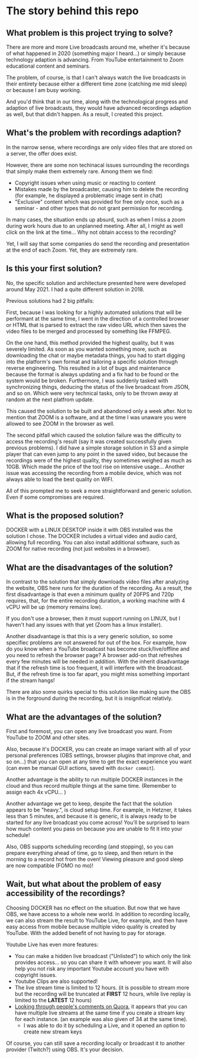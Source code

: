 # The story behind this repo

## What problem is this project trying to solve?

There are more and more Live broadcasts around me, whether it's because of what happened in 2020 (something major I heard...) or simply because technology adaption is advancing. From YouTube entertainment to Zoom educational content and seminars.

The problem, of course, is that I can't always watch the live broadcasts in their entirety because either a different time zone (catching me mid sleep) or because I am busy working.

And you'd think that in our time, along with the technological progress and adaption of live broadcasts, they would have advanced recordings adaption as well, but that didn't happen. As a result, I created this project.

## What's the problem with recordings adaption?

In the narrow sense, where recordings are only video files that are stored on a server, the offer does exist.

However, there are some non techinacal issues surrounding the recordings that simply make them extremely rare. Among them we find:
* Copyright issues when using music or reacting to content
* Mistakes made by the broadcaster, causing him to delete the recording (for example, he displayed a problematic image sent in chat)
* "Exclusive" content which was provided for free only once, such as a seminar - and other types that do not grant permission for recording.

In many cases, the situation ends up absurd, such as when I miss a zoom during work hours due to an unplanned meeting. After all, I might as well click on the link at the time... Why not obtain access to the recording?

Yet, I will say that some companies do send the recording and presentation at the end of each Zoom. Yet, they are extremely rare.

## Is this your first solution?

No, the specific solution and architecture presented here were developed around May 2021. I had a quite different solution in 2018.

Previous solutions had 2 big pitfalls:

First, because I was looking for a highly automated solutions that will be performant at the same time, I went in the direction of a controlled browser or HTML that is parsed to extract the raw video URL which then saves the video files to be merged and processed by something like FFMPEG.

On the one hand, this method provided the highest quality, but it was severely limited. As soon as you wanted something more, such as downloading the chat or maybe metadata things, you had to start digging into the platform's own format and tailoring a specific solution through reverse engineering. This resulted in a lot of bugs and maintenance because the format is always updating and a fix had to be found or the system would be broken. Furthermore, I was suddenly tasked with synchronizing things, deducing the status of the live broadcast from JSON, and so on. Which were very technical tasks, only to be thrown away at random at the next platfrom update.

This caused the solution to be built and abandoned only a week after. Not to mention that ZOOM is a software, and at the time I was unaware you were allowed to see ZOOM in the browser as well.

The second pitfall which caused the solution failure was the difficulty to access the recording's result (say it was created successfully given previous problems). I did have a simple storage solution in S3 and a simple player that can even jump to any point in the saved video, but because the recordings were of the highest quality, they sometimes weighed as much as 10GB. Which made the price of the tool rise on intensive usage... Another issue was accessing the recording from a mobile device, which was not always able to load the best quality on WIFI. 

All of this prompted me to seek a more straightforward and generic solution. Even if some compromises are required.

## What is the proposed solution?

DOCKER with a LINUX DESKTOP inside it with OBS installed was the solution I chose. The DOCKER includes a virtual video and audio card, allowing full recording.
You can also install additional software, such as ZOOM for native recording (not just websites in a browser).

## What are the disadvantages of the solution?

In contrast to the solution that simply downloads video files after analyzing the website, OBS here runs for the duration of the recording. As a result, the first disadvantage is that even a minimum quality of 20FPS and 720p requires, that, for the entire recording duration, a working machine with 4 vCPU will be up (memory remains low).

If you don't use a browser, then it must support running on LINUX, but I haven't had any issues with that yet (Zoom has a linux installer).

Another disadvantage is that this is a very generic solution, so some specifiec problems are not answered for out of the box. For example, how do you know when a YouTube broadcast has become stuck/live/offline and you need to refresh the browser page? A browser add-on that refreshes every few minutes will be needed in addition. With the inherit disadvantage that if the refresh time is too frequent, it will interfere with the broadcast. But, if the refresh time is too far apart, you might miss something important if the stream hangs!

There are also some quirks special to this solution like making sure the OBS is in the forground during the recording, but it is insignificat relativly.

## What are the advantages of the solution?

First and foremost, you can open any live broadcast you want. From YouTube to ZOOM and other sites.

Also, because it's DOCKER, you can create an image variant with all of your personal preferences (OBS settings, browser plugins that improve chat, and so on...) that you can open at any time to get the exact experience you want (can even be manual GUI actions, saved with `docker commit`).

Another advantage is the ability to run multiple DOCKER instances in the cloud and thus record multiple things at the same time. (Remember to assign each 4x vCPU... )

Another advantage we get to keep, despite the fact that the solution appears to be "heavy.", is cloud setup time. For example, in Hetzner, it takes less than 5 minutes, and because it is generic, it is always ready to be started for any live broadcast you come across! You'll be surprised to learn how much content you pass on because you are unable to fit it into your schedule!

Also, OBS supports scheduling recording (and stopping), so you can prepare everything ahead of time, go to sleep, and then return in the morning to a record hot from the oven! Viewing pleasure and good sleep are now compatible (FOMO no mo)!

## Wait, but what about the problem of easy accessibility of the recordings?

Choosing DOCKER has no effect on the situation. But now that we have OBS, we have access to a whole new world. In addition to recording locally, we can also stream the result to YouTube Live, for example, and then have easy access from mobile because multiple video quality is created by YouTube. With the added benefit of not having to pay for storage.

Youtube Live has even more features:
* You can make a hidden live broadcast ("Unlisted") to which only the link provides access... so you can share it with whoever you want. It will also help you not risk any important Youtube account you have with copyright issues.
* Youtube Clips are also supported!
* The live stream time is limited to 12 hours. (it is possible to stream more but the recording will be truncated at **FIRST** 12 hours, while live replay is limited to the **LATEST** 12 hours)
* [Looking through people's comments on Quora](https://www.quora.com/Can-I-do-more-than-1-live-on-YouTube-simultaneously), it appears that you can have multiple live streams at the same time if you create a stream key for each instance.  (an example was also given of 34 at the same time).
    * I was able to do it by scheduling a Live, and it opened an option to create new stream keys

Of course, you can still save a recording locally or broadcast it to another provider (Twitch?) using OBS. It's your decision.
